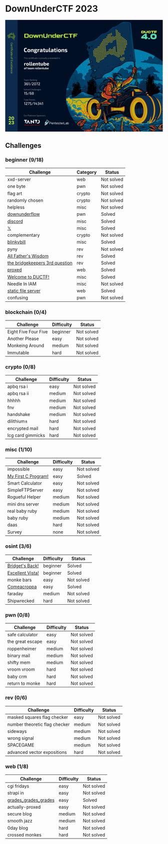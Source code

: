 # DownUnderCTF 2023
![Certificate](./cert/ductf-certificate.jpg)

## Challenges
### beginner (9/18)
| Challenge                                                                 | Category | Status     |
| ------------------------------------------------------------------------- | -------- | ---------- |
| xxd-server                                                                | web      | Not solved |
| one byte                                                                  | pwn      | Not solved |
| flag art                                                                  | crypto   | Not solved |
| randomly chosen                                                           | crypto   | Not solved |
| helpless                                                                  | misc     | Not solved |
| [downunderflow](./pwn/downunderflow.md)                                   | pwn      | Solved     |
| [discord](./misc/discord.md)                                              | misc     | Solved     |
| [𝕏](./misc/x.md)                                                          | misc     | Solved     |
| complementary                                                             | crypto   | Not solved |
| [blinkybill](./misc/blinkybill.md)                                        | misc     | Solved     |
| pyny                                                                      | rev      | Not solved |
| [All Father's Wisdom](./rev/All_Fathers_Wisdom.md)                        | rev      | Solved     |
| [the bridgekeepers 3rd question](./rev/the_bridgekeepers_3rd_question.md) | rev      | Solved     |
| [proxed](./web/proxed.md)                                                 | web      | Solved     |
| [Welcome to DUCTF!](./misc/Welcome_to_DUCTF.md)                           | misc     | Solved     |
| Needle In IAM                                                             | misc     | Not solved |
| [static file server](./web/static_file_server.md)                         | web      | Solved     |
| confusing                                                                 | pwn      | Not solved |

### blockchain (0/4)
| Challenge            | Difficulty | Status     |
| -------------------- | ---------- | ---------- |
| Eight Five Four Five | beginner   | Not solved |
| Another Please       | easy       | Not solved |
| Monkeing Around      | medium     | Not solved |
| Immutable            | hard       | Not solved |

### crypto (0/8)
| Challenge         | Difficulty | Status     |
| ----------------- | ---------- | ---------- |
| apbq rsa i        | easy       | Not solved |
| apbq rsa ii       | medium     | Not solved |
| hhhhh             | medium     | Not solved |
| fnv               | medium     | Not solved |
| handshake         | medium     | Not solved |
| dilithium±        | hard       | Not solved |
| encrypted mail    | hard       | Not solved |
| lcg card gimmicks | hard       | Not solved |

### misc (1/10)
| Challenge                                           | Difficulty | Status     |
| --------------------------------------------------- | ---------- | ---------- |
| impossible                                          | easy       | Not solved |
| [My First C Program!](./misc/My_First_C_Program.md) | easy       | Solved     |
| Smart Calculator                                    | easy       | Not solved |
| SimpleFTPServer                                     | easy       | Not solved |
| Rogueful Helper                                     | medium     | Not solved |
| mini dns server                                     | medium     | Not solved |
| real baby ruby                                      | medium     | Not solved |
| baby ruby                                           | medium     | Not solved |
| daas                                                | hard       | Not solved |
| Survey                                              | none       | Not solved |

### osint (3/6)
| Challenge                                      | Difficulty | Status     |
| ---------------------------------------------- | ---------- | ---------- |
| [Bridget's Back!](./osint/Bridgets_Back.md)    | beginner   | Solved     |
| [Excellent Vista!](./osint/Excellent_Vista.md) | beginner   | Solved     |
| monke bars                                     | easy       | Not solved |
| [Comeacroppa](./osint/Comeacroppa.md)          | easy       | Solved     |
| faraday                                        | medium     | Not solved |
| Shipwrecked                                    | hard       | Not solved |

### pwn (0/8)
| Challenge        | Difficulty | Status     |
| ---------------- | ---------- | ---------- |
| safe calculator  | easy       | Not solved |
| the great escape | easy       | Not solved |
| roppenheimer     | medium     | Not solved |
| binary mail      | medium     | Not solved |
| shifty mem       | medium     | Not solved |
| vroom vroom      | hard       | Not solved |
| baby crm         | hard       | Not solved |
| return to monke  | hard       | Not solved |

### rev (0/6)
| Challenge                     | Difficulty | Status     |
| ----------------------------- | ---------- | ---------- |
| masked squares flag checker   | easy       | Not solved |
| number theoretic flag checker | medium     | Not solved |
| sideways                      | medium     | Not solved |
| wrong signal                  | medium     | Not solved |
| SPACEGAME                     | medium     | Not solved |
| advanced vector expositions   | hard       | Not solved |

### web (1/8)
| Challenge                                               | Difficulty | Status     |
| ------------------------------------------------------- | ---------- | ---------- |
| cgi fridays                                             | easy       | Not solved |
| strapi in                                               | easy       | Not solved |
| [grades\_grades\_grades](./web/grades_grades_grades.md) | easy       | Solved     |
| actually-proxed                                         | easy       | Not solved |
| secure blog                                             | medium     | Not solved |
| smooth jazz                                             | medium     | Not solved |
| 0day blog                                               | hard       | Not solved |
| crossed monkes                                          | hard       | Not solved |

